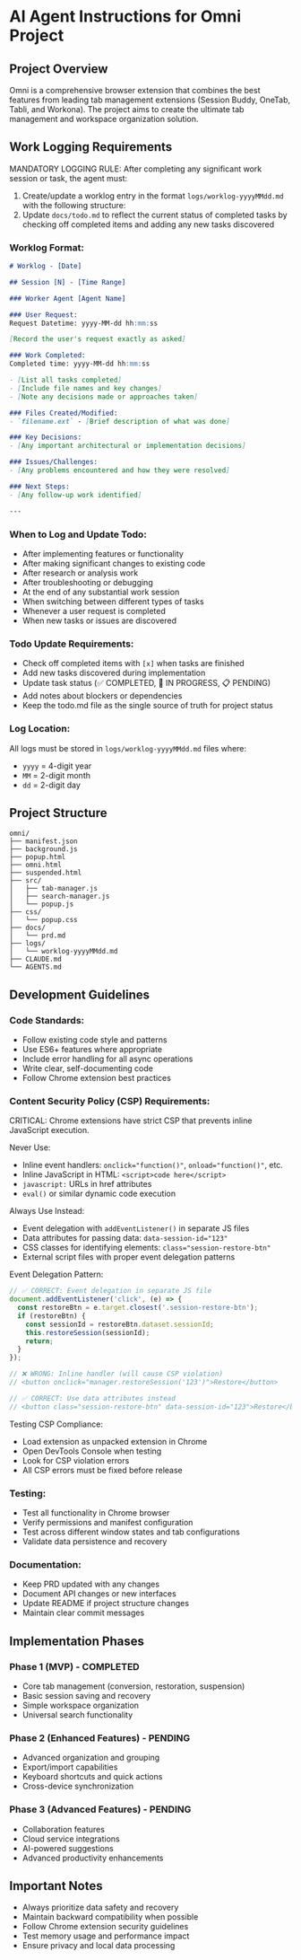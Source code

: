 # AI Agent Instructions for Omni Project

## Project Overview
Omni is a comprehensive browser extension that combines the best features from leading tab management extensions (Session Buddy, OneTab, Tabli, and Workona). The project aims to create the ultimate tab management and workspace organization solution.

## Work Logging Requirements

MANDATORY LOGGING RULE: After completing any significant work session or task, the agent must:
1. Create/update a worklog entry in the format `logs/worklog-yyyyMMdd.md` with the following structure:
2. Update `docs/todo.md` to reflect the current status of completed tasks by checking off completed items and adding any new tasks discovered

### Worklog Format:
```markdown
# Worklog - [Date]

## Session [N] - [Time Range]

### Worker Agent [Agent Name]

### User Request:
Request Datetime: yyyy-MM-dd hh:mm:ss

[Record the user's request exactly as asked]

### Work Completed:
Completed time: yyyy-MM-dd hh:mm:ss

- [List all tasks completed]
- [Include file names and key changes]
- [Note any decisions made or approaches taken]

### Files Created/Modified:
- `filename.ext` - [Brief description of what was done]

### Key Decisions:
- [Any important architectural or implementation decisions]

### Issues/Challenges:
- [Any problems encountered and how they were resolved]

### Next Steps:
- [Any follow-up work identified]

---
```

### When to Log and Update Todo:
- After implementing features or functionality
- After making significant changes to existing code
- After research or analysis work
- After troubleshooting or debugging
- At the end of any substantial work session
- When switching between different types of tasks
- Whenever a user request is completed
- When new tasks or issues are discovered

### Todo Update Requirements:
- Check off completed items with `[x]` when tasks are finished
- Add new tasks discovered during implementation
- Update task status (✅ COMPLETED, 🔄 IN PROGRESS, 📋 PENDING)
- Add notes about blockers or dependencies
- Keep the todo.md file as the single source of truth for project status

### Log Location:
All logs must be stored in `logs/worklog-yyyyMMdd.md` files where:
- `yyyy` = 4-digit year
- `MM` = 2-digit month
- `dd` = 2-digit day

## Project Structure
```
omni/
├── manifest.json
├── background.js
├── popup.html
├── omni.html
├── suspended.html
├── src/
│   ├── tab-manager.js
│   ├── search-manager.js
│   └── popup.js
├── css/
│   └── popup.css
├── docs/
│   └── prd.md
├── logs/
│   └── worklog-yyyyMMdd.md
├── CLAUDE.md
└── AGENTS.md
```

## Development Guidelines

### Code Standards:
- Follow existing code style and patterns
- Use ES6+ features where appropriate
- Include error handling for all async operations
- Write clear, self-documenting code
- Follow Chrome extension best practices

### Content Security Policy (CSP) Requirements:
CRITICAL: Chrome extensions have strict CSP that prevents inline JavaScript execution.

Never Use:
- Inline event handlers: `onclick="function()"`, `onload="function()"`, etc.
- Inline JavaScript in HTML: `<script>code here</script>`
- `javascript:` URLs in href attributes
- `eval()` or similar dynamic code execution

Always Use Instead:
- Event delegation with `addEventListener()` in separate JS files
- Data attributes for passing data: `data-session-id="123"`
- CSS classes for identifying elements: `class="session-restore-btn"`
- External script files with proper event delegation patterns

Event Delegation Pattern:
```javascript
// ✅ CORRECT: Event delegation in separate JS file
document.addEventListener('click', (e) => {
  const restoreBtn = e.target.closest('.session-restore-btn');
  if (restoreBtn) {
    const sessionId = restoreBtn.dataset.sessionId;
    this.restoreSession(sessionId);
    return;
  }
});

// ❌ WRONG: Inline handler (will cause CSP violation)
// <button onclick="manager.restoreSession('123')">Restore</button>

// ✅ CORRECT: Use data attributes instead
// <button class="session-restore-btn" data-session-id="123">Restore</button>
```

Testing CSP Compliance:
- Load extension as unpacked extension in Chrome
- Open DevTools Console when testing
- Look for CSP violation errors
- All CSP errors must be fixed before release

### Testing:
- Test all functionality in Chrome browser
- Verify permissions and manifest configuration
- Test across different window states and tab configurations
- Validate data persistence and recovery

### Documentation:
- Keep PRD updated with any changes
- Document API changes or new interfaces
- Update README if project structure changes
- Maintain clear commit messages

## Implementation Phases

### Phase 1 (MVP) - COMPLETED
- Core tab management (conversion, restoration, suspension)
- Basic session saving and recovery
- Simple workspace organization  
- Universal search functionality

### Phase 2 (Enhanced Features) - PENDING
- Advanced organization and grouping
- Export/import capabilities
- Keyboard shortcuts and quick actions
- Cross-device synchronization

### Phase 3 (Advanced Features) - PENDING
- Collaboration features
- Cloud service integrations
- AI-powered suggestions
- Advanced productivity enhancements

## Important Notes
- Always prioritize data safety and recovery
- Maintain backward compatibility when possible
- Follow Chrome extension security guidelines
- Test memory usage and performance impact
- Ensure privacy and local data processing

